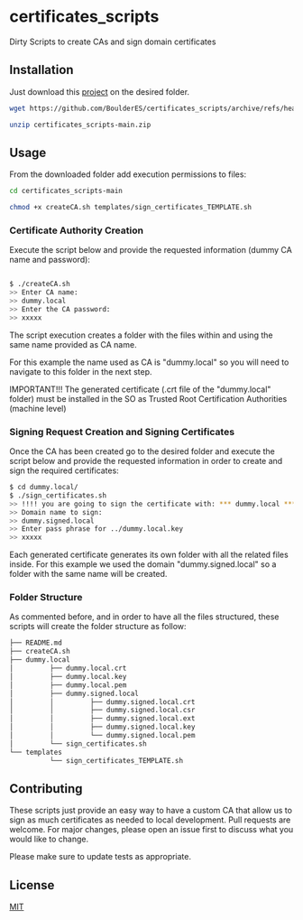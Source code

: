 # certificates_scripts

Dirty Scripts to create CAs and sign domain certificates

## Installation

Just download this [project](https://github.com/BoulderES/certificates_scripts) on the desired folder.

```bash
wget https://github.com/BoulderES/certificates_scripts/archive/refs/heads/main.zip

unzip certificates_scripts-main.zip
```

## Usage

From the downloaded folder add execution permissions to files:

```bash
cd certificates_scripts-main 

chmod +x createCA.sh templates/sign_certificates_TEMPLATE.sh

```

### Certificate Authority Creation

Execute the script below and provide the requested information (dummy CA name and password):

```bash

$ ./createCA.sh
>> Enter CA name:
>> dummy.local
>> Enter the CA password:
>> xxxxx

```

The script execution creates a folder with the files within and using the same name provided as CA name. 

For this example the name used as CA is "dummy.local" so you will need to navigate to this folder in the next step.

IMPORTANT!!! The generated certificate (.crt file of the "dummy.local" folder) must be installed in the SO as Trusted Root Certification Authorities (machine level)

### Signing Request Creation and Signing Certificates

Once the CA has been created go to the desired folder and execute the script below and provide the requested information in order to create and sign the required certificates:

```bash
$ cd dummy.local/
$ ./sign_certificates.sh
>> !!!! you are going to sign the certificate with: *** dummy.local ***
>> Domain name to sign:
>> dummy.signed.local
>> Enter pass phrase for ../dummy.local.key
>> xxxxx
```

Each generated certificate generates its own folder with all the related files inside. For this example we used the domain "dummy.signed.local" so a folder with the same name will be created.  

### Folder Structure

As commented before, and in order to have all the files structured, these scripts will create the folder structure as follow:

```bash
├── README.md
├── createCA.sh
├── dummy.local
│         ├── dummy.local.crt
│         ├── dummy.local.key
│         ├── dummy.local.pem
│         ├── dummy.signed.local
│         │         ├── dummy.signed.local.crt
│         │         ├── dummy.signed.local.csr
│         │         ├── dummy.signed.local.ext
│         │         ├── dummy.signed.local.key
│         │         └── dummy.signed.local.pem
│         └── sign_certificates.sh
└── templates
          └── sign_certificates_TEMPLATE.sh
```


## Contributing
These scripts just provide an easy way to have a custom CA that allow us to sign as much certificates as needed to local development. Pull requests are welcome. For major changes, please open an issue first to discuss what you would like to change.

Please make sure to update tests as appropriate.

## License
[MIT](https://choosealicense.com/licenses/mit/)